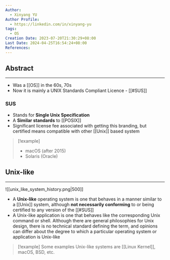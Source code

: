 ```yaml
---
Author:
  - Xinyang YU
Author Profile:
  - https://linkedin.com/in/xinyang-yu
tags:
  - OS
Creation Date: 2023-07-20T21:30:29+08:00
Last Date: 2024-04-25T16:54:24+08:00
References: 
---
```

## Abstract
---
- Was a [[OS]] in the 60s, 70s
- Now it is mainly a UNIX Standards Compliant Licence  - [[#SUS]]



### SUS
- Stands for **Single Unix Specification**
- A **Similar standards** to [[POSIX]]
- Significant license fee associated with getting this branding, but certified means compatible with other [[Unix]] based system

>[!example]
>- macOS (after 2015)
>- Solaris (Oracle)


## Unix-like
---
![[unix_like_system_history.png|500]]
- A **Unix-like** operating system is one that behaves in a manner similar to a [[Unix]] system, although **not necessarily conforming** to or being certified to any version of the [[#SUS]]
- A Unix-like application is one that behaves like the corresponding Unix command or shell. Although there are general philosophies for Unix design, there is no technical standard defining the term, and opinions can differ about the degree to which a particular operating system or application is Unix-like

>[!example]
> Some examples Unix-like systems are [[Linux Kernel]], macOS, BSD, etc.
